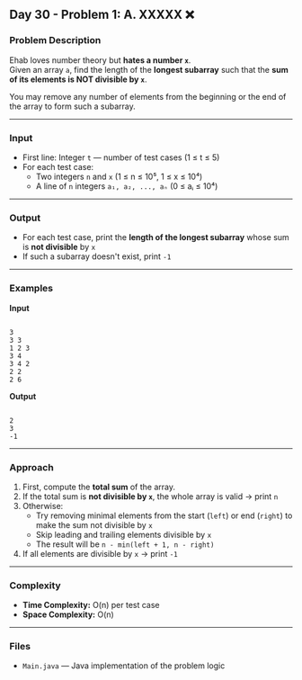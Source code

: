 ## Day 30 - Problem 1: A. XXXXX ❌

### Problem Description

Ehab loves number theory but **hates a number `x`**.  
Given an array `a`, find the length of the **longest subarray** such that the **sum of its elements is NOT divisible by `x`**.

You may remove any number of elements from the beginning or the end of the array to form such a subarray.

---

### Input

- First line: Integer `t` — number of test cases (1 ≤ t ≤ 5)  
- For each test case:
  - Two integers `n` and `x` (1 ≤ n ≤ 10⁵, 1 ≤ x ≤ 10⁴)
  - A line of `n` integers `a₁, a₂, ..., aₙ` (0 ≤ aᵢ ≤ 10⁴)

---

### Output

- For each test case, print the **length of the longest subarray** whose sum is **not divisible** by `x`
- If such a subarray doesn't exist, print `-1`

---

### Examples

**Input**
```

3
3 3
1 2 3
3 4
3 4 2
2 2
2 6

```

**Output**
```

2
3
-1

```

---

### Approach

1. First, compute the **total sum** of the array.  
2. If the total sum is **not divisible by `x`**, the whole array is valid → print `n`
3. Otherwise:
   - Try removing minimal elements from the start (`left`) or end (`right`) to make the sum not divisible by `x`
   - Skip leading and trailing elements divisible by `x`
   - The result will be `n - min(left + 1, n - right)`
4. If all elements are divisible by `x` → print `-1`

---

### Complexity

- **Time Complexity:** O(n) per test case  
- **Space Complexity:** O(n)

---

### Files

- `Main.java` — Java implementation of the problem logic